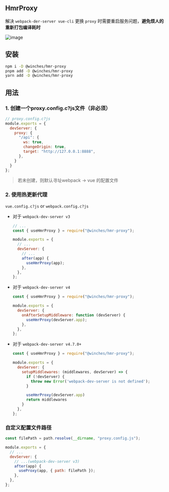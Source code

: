 ## HmrProxy

解决 `webpack-der-server vue-cli` 更换 `proxy` 时需要重启服务问题，**避免烦人的重新打包编译耗时**

![image](https://s27.aconvert.com/convert/p3r68-cdx67/z1ex8-q82c8-001.gif)


## 安装
```sh
npm i -D @winches/hmr-proxy
pnpm add -D @winches/hmr-proxy
yarn add -D @winches/hmr-proxy
```

## 用法
### 1. 创建一个proxy.config.c?js文件（非必须）
```javascript
// proxy.config.c?js
module.exports = {
  devServer: {
    proxy: {
      "/api": {
        ws: true,
        changeOrigin: true,
        target: "http://127.0.0.1:8888",
      },
    }
  }
};
```

> 若未创建，则默认寻址webpack -> vue 的配置文件

### 2. 使用热更新代理
`vue.config.c?js` or `webpack.config.c?js`

- 对于 `webpack-dev-server v3`

  ```javascript
  // ...
  const { useHmrProxy } = require("@winches/hmr-proxy");

  module.exports = {
    // ...
    devServer: {
      // ...
      after(app) {
        useHmrProxy(app);
      },
    },
  };
  ```

- 对于 `webpack-dev-server v4`

  ```javascript
  const { useHmrProxy } = require("@winches/hmr-proxy");

  module.exports = {
    devServer: {
      onAfterSetupMiddleware: function (devServer) {
        useHmrProxy(devServer.app);
      },
    },
  };
  ```

- 对于 `webpack-dev-server v4.7.0+`

  ```javascript
  const { useHmrProxy } = require("@winches/hmr-proxy");

  module.exports = {
    devServer: {
      setupMiddlewares: (middlewares, devServer) => {
        if (!devServer) {
          throw new Error('webpack-dev-server is not defined');
        }

        useHmrProxy(devServer.app)
        return middlewares
      }
    },
  };
  ```

### 自定义配置文件路径
```javascript
const filePath = path.resolve(__dirname, "proxy.config.js");

module.exports = {
  // ...
  devServer: {
    // ...(webpack-dev-server v3)
    after(app) {
      useProxy(app, { path: filePath });
    },
  },
};
```
